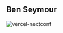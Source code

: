## Ben Seymour

![vercel-nextconf](https://res.cloudinary.com/benseymourcom/image/upload/v1741715216/vercel-nextconf-2024_trim.jpg)

<!--
**bseymour/bseymour** is a ✨ _special_ ✨ repository because its `README.md` (this file) appears on your GitHub profile.

Here are some ideas to get you started:

- 🔭 I’m currently working on ...
- 🌱 I’m currently learning ...
- 👯 I’m looking to collaborate on ...
- 🤔 I’m looking for help with ...
- 💬 Ask me about ...
- 📫 How to reach me: ...
- 😄 Pronouns: ...
- ⚡ Fun fact: ...
-->
